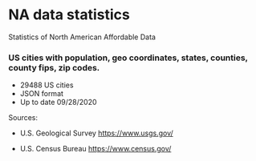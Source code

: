# NA data statistics
Statistics of North American Affordable Data



### US cities with population, geo coordinates, states, counties, county fips, zip codes.

* 29488 US cities
* JSON format
* Up to date 09/28/2020

Sources:
* U.S. Geological Survey
https://www.usgs.gov/

* U.S. Census Bureau
https://www.census.gov/

